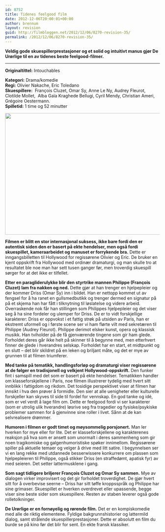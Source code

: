 ```yaml
---
id: 8752
title: Tidenes feelgood film
date: 2012-12-06T20:00:01+00:00
author: brennum
layout: revision
guid: http://filmbloggen.net/2012/12/06/8270-revision-35/
permalink: /2012/12/06/8270-revision-35/
---
```

**Veldig gode skuespillerprestasjoner og et solid og intuitivt manus gjør De Urørlige til en av tidenes beste feelgood-filmer.**  
****

**<!--more-->Originaltittel:** Intouchables

  
**Kategori:** Drama/komedie  
**Regi:** Olivier Nakache, Eric Toledano  
**Skuespillere:**  François Cluzet, Omar Sy, Anne Le Ny, Audrey Fleurot,  Clotilde Mollet,  Alba Gaïa Kraghede Bellugi, Cyril Mendy, Christian Ameri,  Grégoire Oestermann.  
**Spilletid:** 1 time og 52 minutter

<a href="http://filmbloggen.net/2012/12/03/tidenes-feelgood-film/intouch2/" rel="attachment wp-att-8325"><img class="alignnone size-large wp-image-8325" src="http://filmbloggen.net/wp-content/uploads//2012/12/Intouch2-620x395.jpg" alt="" width="620" height="395" /></a>

**Filmen er blitt en stor internasjonal suksess, ikke bare fordi den er autentisk siden den er basert på ekte hendelser, men også fordi skuespillet, kameraarbeidet og manuset er forrykende bra.** Dette er inngangsbilletten til Hollywood for regissørene Olivier og Eric. De bruker en kjent oppskrift fra Hollywood med ordinær dramaturgi, og man skulle tro at resultatet ble noe man har sett tusen ganger før, men troverdig skuespill sørger for at det ikke er tilfellet.

**Etter en paragliderulykke blir den styrtrike mannen Philippe (François Cluzet) lam fra nakken og ned.** Dette gjør at han trenger en hjelpepleier og der kommer Driss (Omar Sy) inn i bildet. Han er nettopp kommet ut av fengsel for å ha ranet en gullsmedbutikk og trenger dermed en signatur på på et skjema han har fått i tilknytning til løslatelse og videre arbeid. Overraskende nok får han stillingen som Philippes hjelpepleier og det viser seg å ha sine fordeler og ulemper for Driss. De er to vidt forskjellige karakterer: Driss er oppvokst i et fattig strøk på utsiden av Paris, han er ekstremt uformell og i første scene ser vi ham flørte vilt med sekretæren til Philippe (Audrey Fleurot). Philippe derimot elsker kunst, opera og klassisk musikk. Han tviholder på de få gjenværende tingene som gir ham glede. Forholdet deres går ikke helt på skinner til å begynne med, men etterhvert finner de glede i hverandres selskap. Forholdet har en start, et midtpunkt og en slutt &#8211; det blir skildret på en leken og briljant måte, og det er mye av grunnen til at filmen triumferer.

**Med tanke på tematikk, handlingsforløp og dramaturgi viser regissørene at de følger en tradisjonell og velkjent Hollywood-oppskrift.** Den funker fint i samspill med det som er basert på ekte hendelser. Tematikken handler om klasseforskjellene i Paris, noe filmen illustrerer tydelig med hvert sitt innblikk i fattigdom og rikdom. Det tosidige perspektivet viser at filmen har innsikt i hva den prøver å formidle. Den sier at alle uenigheter eller kulturelle forskjeller kan skyves til side til fordel for vennskap. En god tanke og idé, som er vel verdt å lage film om. Dette er feelgood fordi vi ser karakterer (som er utrolig ulik hverandre) løsrive seg fra tragedier og fysiske/psykiske problemer sammen for å gjenvinne sine roller i livet. Sånn at de kan selvrealisere drømmer.

**Humoren i filmen er godt timet og møysommelig porsjonert.** Man ler hverken for mye eller for lite. Det er klasseforskjellene og karakterenes reaksjon på hva som er ansett som unormalt i deres sammenheng som gir noen tragikomiske og galgenhumoristiske spøker innimellom. Regissørene spiller på aktuelle temaer og velger å drive med litt satire. I begynnelsen ser vi en lang rekke med utdannede besserwissere konkurrere om plassen som hjelpepleieren til Philippe, også stikker Driss (en straffedømt, apatisk fyr) av med seieren. Det setter lattermusklene i gang.

**Som sagt tidligere briljerer François Cluzet og Omar Sy sammen.** Mye av dialogen virker improvisert og det gir forholdet troverdighet. De gjør hvert sitt for å overbevise seerne &#8211; Driss har sitt tøffe kroppsspråk og Philippe har sine grimaser. Skuespillet er hverken overdrevet eller upassende, begge viser sine beste sider som skuespillere. Resten av staben leverer også gode rolletolkninger.

**De Urørlige er en fornøyelig og rørende film.** Det er en kompiskomedie med alle de riktig elementene. Fyldige bakgrunnshistorier og lattermild dialog, samt strålende skuespillerprestasjoner. Dette er absolutt en film du burde se på kino før det blir for sent. En ekte fransk klassiker.

<div class="video-shortcode">
</div>